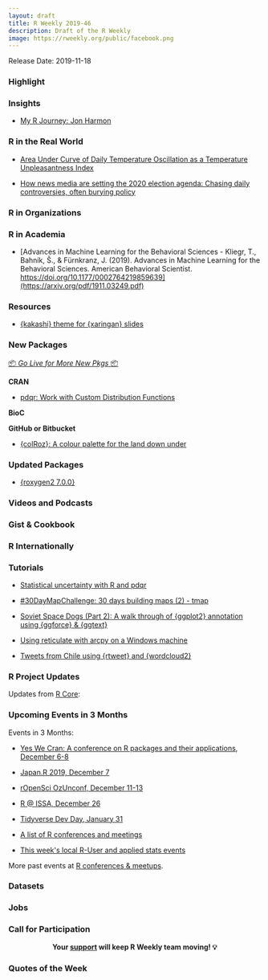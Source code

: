 ```yaml
---
layout: draft
title: R Weekly 2019-46
description: Draft of the R Weekly
image: https://rweekly.org/public/facebook.png
---
```


Release Date: 2019-11-18

###  Highlight



### Insights

+ [My R Journey: Jon Harmon](https://rfortherestofus.com/2019/11/my-r-journey-jon-harmon/)

### R in the Real World

+ [Area Under Curve of Daily Temperature Oscillation as a Temperature Unpleasantness Index](https://taraskaduk.com/2019/11/11/tui/)

+ [How news media are setting the 2020 election agenda: Chasing daily controversies, often burying policy](http://www.storybench.org/how-news-media-are-setting-the-2020-election-agenda-chasing-daily-controversies-often-burying-policy/)

###  R in Organizations



###  R in Academia

+ [Advances in Machine Learning for the Behavioral Sciences - Kliegr, T., Bahník, Š., & Fürnkranz, J. (2019). Advances in Machine Learning for the Behavioral Sciences. American Behavioral Scientist. https://doi.org/10.1177/0002764219859639](https://arxiv.org/pdf/1911.03249.pdf)

###  Resources

+ [{kakashi} theme for {xaringan} slides](https://github.com/malcolmbarrett/kakashi)

###  New Packages

<p class="added-hostname"><a href="https://rweekly.org/live" target="_blank" class="externalLink">📦 <i>Go Live for More New Pkgs</i> 📦</a></p>

**CRAN**

+ [pdqr: Work with Custom Distribution Functions](https://echasnovski.github.io/pdqr/)

**BioC**



**GitHub or Bitbucket**

+ [{colRoz}: A colour palette for the land down under](https://github.com/jacintak/colRoz)


### Updated Packages

+ [{roxygen2 7.0.0}](https://www.tidyverse.org/blog/2019/11/roxygen2-7-0-0/)

###  Videos and Podcasts



### Gist & Cookbook



### R Internationally



###  Tutorials

+ [Statistical uncertainty with R and pdqr](http://www.questionflow.org/2019/11/11/statistical-uncertainty-with-r-and-pdqr/)

+ [#30DayMapChallenge: 30 days building maps (2) - tmap](https://statnmap.com/2019-11-15-30daymapchallenge-building-maps-2-tmap/)

+ [Soviet Space Dogs (Part 2): A walk through of {ggplot2} annotation using {ggforce} & {ggtext}](https://davidsmale.netlify.com/portfolio/soviet-space-dogs-part-2/)

+ [Using reticulate with arcpy on a Windows machine](https://www.zevross.com/blog/2019/11/12/using-reticulate-with-arcpy-on-a-windows-machine/)

+ [Tweets from Chile using {rtweet} and {wordcloud2}](https://www.leynu.com/tweets-chiledesperto-renunciapinera/)

<!--<div class="post-more-begin></div><div class="post-more-end"></div>-->

###  R Project Updates

Updates from [R Core](http://developer.r-project.org/blosxom.cgi/R-devel/NEWS):


###  Upcoming Events in 3 Months

Events in 3 Months:

+ [Yes We Cran: A conference on R packages and their applications, December 6-8](https://www.thinksisu.org/event/yeswecran/)

+ [Japan.R 2019, December 7](https://japanr.connpass.com/event/154070/)

+ [rOpenSci OzUnconf, December 11-13](https://ozunconf19.ropensci.org/)

+ [R @ ISSA, December 26](https://r-iisa2019.rbind.io/)

+ [Tidyverse Dev Day, January 31](https://www.tidyverse.org/blog/2019/11/tidyverse-dev-day-2020/)

+ [A list of R conferences and meetings](https://jumpingrivers.github.io/meetingsR/events.html)

+ [This week's local R-User and applied stats events](https://community.rstudio.com/c/irl)


More past events at [R conferences & meetups](https://conf.rweekly.org).

### Datasets


### Jobs


###  Call for Participation


<p class="hide-support added-hostname support-rweekly" style="text-align: center;font-weight: bold;">Your <a class="non-visited externalLink" href="https://www.patreon.com/rweekly" onclick="pas(this)">support</a> will keep R Weekly team moving! 💡</p>

###  Quotes of the Week


